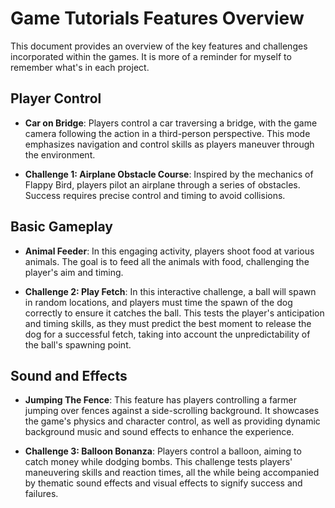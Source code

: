 # Game Tutorials Features Overview

This document provides an overview of the key features and challenges incorporated within the games. It is more of a reminder for myself to remember what's in each project.

## Player Control

-   **Car on Bridge**: Players control a car traversing a bridge, with the game camera following the action in a third-person perspective. This mode emphasizes navigation and control skills as players maneuver through the environment.
    
-   **Challenge 1: Airplane Obstacle Course**: Inspired by the mechanics of Flappy Bird, players pilot an airplane through a series of obstacles. Success requires precise control and timing to avoid collisions.
    

## Basic Gameplay

-   **Animal Feeder**: In this engaging activity, players shoot food at various animals. The goal is to feed all the animals with food, challenging the player's aim and timing.
    
-   **Challenge 2: Play Fetch**: In this interactive challenge, a ball will spawn in random locations, and players must time the spawn of the dog correctly to ensure it catches the ball. This tests the player's anticipation and timing skills, as they must predict the best moment to release the dog for a successful fetch, taking into account the unpredictability of the ball's spawning point.
    

## Sound and Effects

-   **Jumping The Fence**: This feature has players controlling a farmer jumping over fences against a side-scrolling background. It showcases the game's physics and character control, as well as providing dynamic background music and sound effects to enhance the experience.
    
-   **Challenge 3: Balloon Bonanza**: Players control a balloon, aiming to catch money while dodging bombs. This challenge tests players' maneuvering skills and reaction times, all the while being accompanied by thematic sound effects and visual effects to signify success and failures.